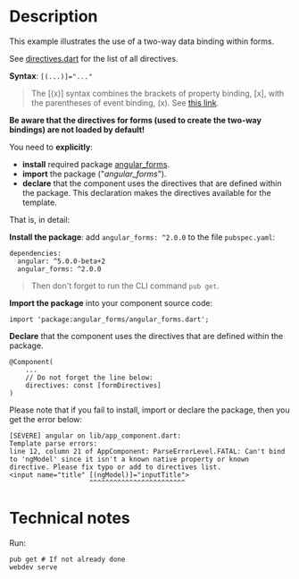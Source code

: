 # Description

This example illustrates the use of a two-way data binding within forms.

See [directives.dart](https://github.com/dart-lang/angular/blob/master/angular_forms/lib/src/directives.dart) for the list of all directives.

**Syntax**: `[(...)]="..."`

> The [(x)] syntax combines the brackets of property binding, [x], with the parentheses of event binding, (x).
> See [this link](https://webdev.dartlang.org/angular/guide/template-syntax).

**Be aware that the directives for forms (used to create the two-way bindings) are not loaded by default!**

You need to **explicitly**:

* **install** required package [angular_forms](https://pub.dartlang.org/packages/angular_forms).
* **import** the package ("_angular_forms_").
* **declare** that the component uses the directives that are defined within the package.
  This declaration makes the directives available for the template.

That is, in detail:

**Install the package**: add `angular_forms: ^2.0.0` to the file `pubspec.yaml`:

    dependencies:
      angular: ^5.0.0-beta+2
      angular_forms: ^2.0.0

> Then don't forget to run the CLI command `pub get`.

**Import the package** into your component source code:

    import 'package:angular_forms/angular_forms.dart';

**Declare** that the component uses the directives that are defined within the package.

    @Component(
        ...
        // Do not forget the line below:
        directives: const [formDirectives]
    )

Please note that if you fail to install, import or declare the package, then you get the error below:

    [SEVERE] angular on lib/app_component.dart:
    Template parse errors:
    line 12, column 21 of AppComponent: ParseErrorLevel.FATAL: Can't bind to 'ngModel' since it isn't a known native property or known directive. Please fix typo or add to directives list.
    <input name="title" [(ngModel)]="inputTitle">
                        ^^^^^^^^^^^^^^^^^^^^^^^^

# Technical notes

Run:

    pub get # If not already done
    webdev serve

